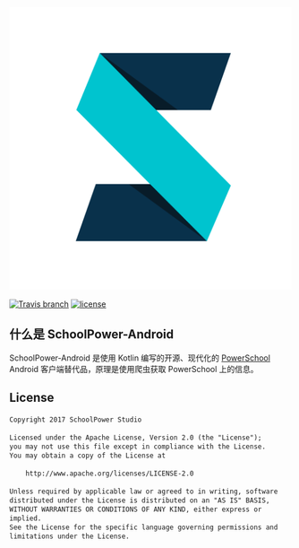 ![](app/src/main/res/drawable-xxxhdpi/icon.png)

[![Travis branch](https://img.shields.io/travis/HITGIF/SchoolPower/master.svg)](https://travis-ci.org/HITGIF/SchoolPower)
[![license](https://img.shields.io/github/license/HITGIF/SchoolPower.svg)](https://github.com/HITGIF/SchoolPower/blob/master/LICENSE.txt)

什么是 SchoolPower-Android
-------
SchoolPower-Android 是使用 Kotlin 编写的开源、现代化的 [PowerSchool](https://www.powerschool.com/) Android 客户端替代品，原理是使用爬虫获取 PowerSchool 上的信息。

License
-------
    Copyright 2017 SchoolPower Studio

    Licensed under the Apache License, Version 2.0 (the "License");
    you may not use this file except in compliance with the License.
    You may obtain a copy of the License at

        http://www.apache.org/licenses/LICENSE-2.0

    Unless required by applicable law or agreed to in writing, software
    distributed under the License is distributed on an "AS IS" BASIS,
    WITHOUT WARRANTIES OR CONDITIONS OF ANY KIND, either express or implied.
    See the License for the specific language governing permissions and
    limitations under the License.
